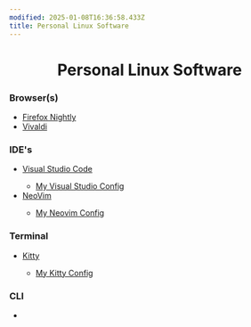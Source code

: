 ```yaml
---
modified: 2025-01-08T16:36:58.433Z
title: Personal Linux Software
---
```


<div>
    <h1 align = "center">Personal Linux Software</h1>
</div>

<h3>Browser(s)</h3>
<ul>
<li><a href = "https://www.mozilla.org/en-GB/firefox/channel/desktop/#nightly">Firefox Nightly</a></li>
<li><a href = "https://vivaldi.com/download/">Vivaldi</a></li>
</ul>

<h3>IDE's</h3>
<ul>
<li><a href ="https://code.visualstudio.com/download">Visual Studio Code</a></li>
<ul><li><a href = "">My Visual Studio Config</a></li></ul>
<li><a href ="https://github.com/neovim/neovim/blob/master/INSTALL.md">NeoVim</a></li>
<ul><li><a href = "">My Neovim Config</a></li></ul>
</ul>

<h3>Terminal</h3>
<ul>
<li><a href ="https://sw.kovidgoyal.net/kitty/binary/">Kitty</a></li>
<ul><li><a href = "">My Kitty Config</a></li></ul>
</ul>

<h3>CLI</h3>
<ul>
<li></li>
</ul>
